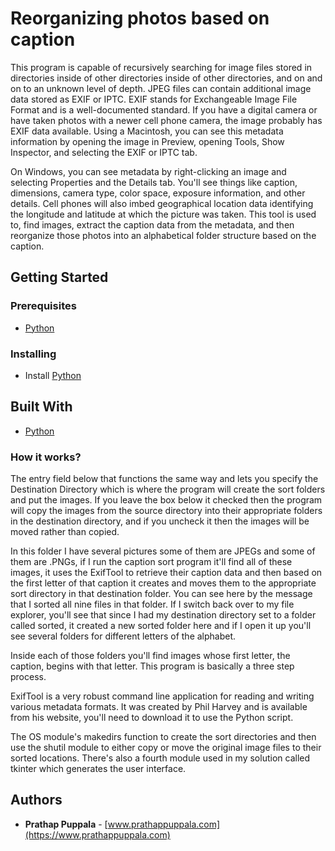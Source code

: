 # Reorganizing photos based on caption
This program is capable of recursively searching for image files stored in directories inside of other directories inside of other directories, and on and on to an unknown level of depth. JPEG files can contain additional image data stored as EXIF or IPTC. EXIF stands for Exchangeable Image File Format and is a well-documented standard. If you have a digital camera or have taken photos with a newer cell phone camera, the image probably has EXIF data available. Using a Macintosh, you can see this metadata information by opening the image in Preview, opening Tools, Show Inspector, and selecting the EXIF or IPTC tab.

On Windows, you can see metadata by right-clicking an image and selecting Properties and the Details tab. You'll see things like caption, dimensions, camera type, color space, exposure information, and other details. Cell phones will also imbed geographical location data identifying the longitude and latitude at which the picture was taken. This tool is used to, find images, extract the caption data from the metadata, and then reorganize those photos into an alphabetical folder structure based on the caption.


## Getting Started

### Prerequisites

- [Python](http://www.python.org)

### Installing

- Install [Python](http://www.python.org)


## Built With

* [Python](#)

### How it works?
The entry field below that functions the same way and lets you specify the Destination Directory which is where the program will create the sort folders and put the images. If you leave the box below it checked then the program will copy the images from the source directory into their appropriate folders in the destination directory, and if you uncheck it then the images will be moved rather than copied. 

In this folder I have several pictures some of them are JPEGs and some of them are .PNGs, if I run the caption sort program it'll find all of these images, it uses the ExifTool to retrieve their caption data and then based on the first letter of that caption it creates and moves them to the appropriate sort directory in that destination folder. You can see here by the message that I sorted all nine files in that folder. If I switch back over to my file explorer, you'll see that since I had my destination directory set to a folder called sorted, it created a new sorted folder here and if I open it up you'll see several folders for different letters of the alphabet.

Inside each of those folders you'll find images whose first letter, the caption, begins with that letter. This program is basically a three step process. 

ExifTool is a very robust command line application for reading and writing various metadata formats. It was created by Phil Harvey and is available from his website, you'll need to download it to use the Python script. 

The OS module's makedirs function to create the sort directories and then use the shutil module to either copy or move the original image files to their sorted locations. There's also a fourth module used in my solution called tkinter which generates the user interface. 


## Authors

* **Prathap Puppala**  -  [www.prathappuppala.com](https://www.prathappuppala.com)
